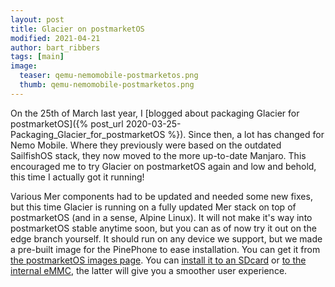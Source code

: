 ```yaml
---
layout: post
title: Glacier on postmarketOS
modified: 2021-04-21
author: bart_ribbers
tags: [main]
image:
  teaser: qemu-nemomobile-postmarketos.png
  thumb: qemu-nemomobile-postmarketos.png
---
```


On the 25th of March last year, I [blogged about packaging Glacier for postmarketOS]({% post_url 2020-03-25-Packaging_Glacier_for_postmarketOS %}).
Since then, a lot has changed for Nemo Mobile.
Where they previously were based on the outdated SailfishOS stack, they now moved to the more up-to-date Manjaro.
This encouraged me to try Glacier on postmarketOS again and low and behold, this time I actually got it running!

Various Mer components had to be updated and needed some new fixes, but this time Glacier is running on a fully updated Mer stack on top of postmarketOS (and in a sense, Alpine Linux).
It will not make it's way into postmarketOS stable anytime soon, but you can as of now try it out on the edge branch yourself.
It should run on any device we support, but we made a pre-built image for the PinePhone to ease installation.
You can get it from [the postmarketOS images page](https://images.postmarketos.org/pinephone/pine64-pinephone-20210421-glacier.img.xz).
You can [install it to an SDcard](https://wiki.postmarketos.org/wiki/PINE64_PinePhone_(pine64-pinephone)#Flash_to_microSD_card) or [to the internal eMMC](https://wiki.postmarketos.org/wiki/PINE64_PinePhone_(pine64-pinephone)#Flash_to_eMMC_.28advanced.29), the latter will give you a smoother user experience.

